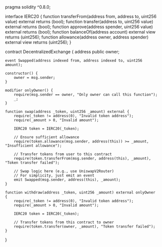 pragma solidity ^0.8.0;

interface IERC20 {
    function transferFrom(address from, address to, uint256 value) external returns (bool);
    function transfer(address to, uint256 value) external returns (bool);
    function approve(address spender, uint256 value) external returns (bool);
    function balanceOf(address account) external view returns (uint256);
    function allowance(address owner, address spender) external view returns (uint256);
}

contract DecentralizedExchange {
    address public owner;
    
    event Swapped(address indexed from, address indexed to, uint256 amount);
    
    constructor() {
        owner = msg.sender;
    }
    
    modifier onlyOwner() {
        require(msg.sender == owner, "Only owner can call this function");
        _;
    }
    
    function swap(address _token, uint256 _amount) external {
        require(_token != address(0), "Invalid token address");
        require(_amount > 0, "Invalid amount");
        
        IERC20 token = IERC20(_token);
        
        // Ensure sufficient allowance
        require(token.allowance(msg.sender, address(this)) >= _amount, "Insufficient allowance");
        
        // Transfer tokens from user to this contract
        require(token.transferFrom(msg.sender, address(this), _amount), "Token transfer failed");
        
        // Swap logic here (e.g., use UniswapV2Router)
        // For simplicity, just emit an event
        emit Swapped(msg.sender, address(this), _amount);
    }
    
    function withdraw(address _token, uint256 _amount) external onlyOwner {
        require(_token != address(0), "Invalid token address");
        require(_amount > 0, "Invalid amount");
        
        IERC20 token = IERC20(_token);
        
        // Transfer tokens from this contract to owner
        require(token.transfer(owner, _amount), "Token transfer failed");
    }
}
